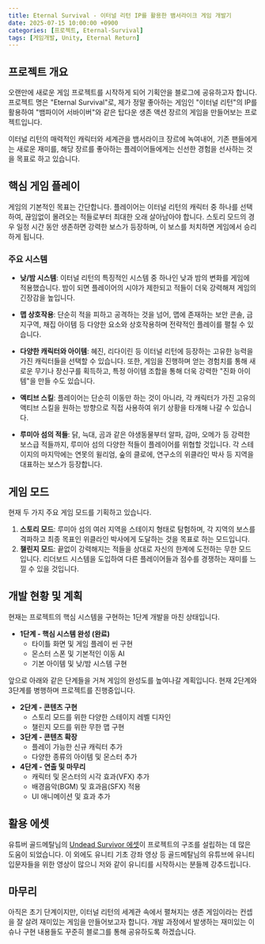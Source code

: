 ```yaml
---
title: Eternal Survival - 이터널 리턴 IP를 활용한 뱀서라이크 게임 개발기
date: 2025-07-15 10:00:00 +0900
categories: [프로젝트, Eternal-Survival]
tags: [게임개발, Unity, Eternal Return]
---
```


## 프로젝트 개요

오랜만에 새로운 게임 프로젝트를 시작하게 되어 기획안을 블로그에 공유하고자 합니다. 프로젝트 명은 "Eternal Survival"로, 제가 정말 좋아하는 게임인 "이터널 리턴"의 IP를 활용하여 "뱀파이어 서바이버"와 같은 탑다운 생존 액션 장르의 게임을 만들어보는 프로젝트입니다.

이터널 리턴의 매력적인 캐릭터와 세계관을 뱀서라이크 장르에 녹여내어, 기존 팬들에게는 새로운 재미를, 해당 장르를 좋아하는 플레이어들에게는 신선한 경험을 선사하는 것을 목표로 하고 있습니다.

## 핵심 게임 플레이

게임의 기본적인 목표는 간단합니다. 플레이어는 이터널 리턴의 캐릭터 중 하나를 선택하여, 끊임없이 몰려오는 적들로부터 최대한 오래 살아남아야 합니다. 스토리 모드의 경우 일정 시간 동안 생존하면 강력한 보스가 등장하며, 이 보스를 처치하면 게임에서 승리하게 됩니다.

### 주요 시스템

- **낮/밤 시스템**: 이터널 리턴의 특징적인 시스템 중 하나인 낮과 밤의 변화를 게임에 적용했습니다. 밤이 되면 플레이어의 시야가 제한되고 적들이 더욱 강력해져 게임의 긴장감을 높입니다.

- **맵 상호작용**: 단순히 적을 피하고 공격하는 것을 넘어, 맵에 존재하는 보안 콘솔, 금지구역, 채집 아이템 등 다양한 요소와 상호작용하며 전략적인 플레이를 펼칠 수 있습니다.

- **다양한 캐릭터와 아이템**: 혜진, 리다이린 등 이터널 리턴에 등장하는 고유한 능력을 가진 캐릭터들을 선택할 수 있습니다. 또한, 게임을 진행하며 얻는 경험치를 통해 새로운 무기나 장신구를 획득하고, 특정 아이템 조합을 통해 더욱 강력한 "진화 아이템"을 만들 수도 있습니다.

- **액티브 스킬**: 플레이어는 단순히 이동만 하는 것이 아니라, 각 캐릭터가 가진 고유의 액티브 스킬을 원하는 방향으로 직접 사용하여 위기 상황을 타개해 나갈 수 있습니다.

- **루미아 섬의 적들**: 닭, 늑대, 곰과 같은 야생동물부터 알파, 감마, 오메가 등 강력한 보스급 적들까지, 루미아 섬의 다양한 적들이 플레이어를 위협할 것입니다. 각 스테이지의 마지막에는 연못의 윌리엄, 숲의 클로에, 연구소의 위클라인 박사 등 지역을 대표하는 보스가 등장합니다.

## 게임 모드

현재 두 가지 주요 게임 모드를 기획하고 있습니다.

1.  **스토리 모드**: 루미아 섬의 여러 지역을 스테이지 형태로 탐험하며, 각 지역의 보스를 격파하고 최종 목표인 위클라인 박사에게 도달하는 것을 목표로 하는 모드입니다.
2.  **챌린지 모드**: 끝없이 강력해지는 적들을 상대로 자신의 한계에 도전하는 무한 모드입니다. 리더보드 시스템을 도입하여 다른 플레이어들과 점수를 경쟁하는 재미를 느낄 수 있을 것입니다.

## 개발 현황 및 계획

현재는 프로젝트의 핵심 시스템을 구현하는 1단계 개발을 마친 상태입니다.

- **1단계 - 핵심 시스템 완성 (완료)**
  - 타이틀 화면 및 게임 플레이 씬 구현
  - 몬스터 스폰 및 기본적인 이동 AI
  - 기본 아이템 및 낮/밤 시스템 구현

앞으로 아래와 같은 단계들을 거쳐 게임의 완성도를 높여나갈 계획입니다. 현재 2단계와 3단계를 병행하며 프로젝트를 진행중입니다.

- **2단계 - 콘텐츠 구현**
  - 스토리 모드를 위한 다양한 스테이지 레벨 디자인
  - 챌린지 모드를 위한 무한 맵 구현
- **3단계 - 콘텐츠 확장**
  - 플레이 가능한 신규 캐릭터 추가
  - 다양한 종류의 아이템 및 몬스터 추가
- **4단계 - 연출 및 마무리**
  - 캐릭터 및 몬스터의 시각 효과(VFX) 추가
  - 배경음악(BGM) 및 효과음(SFX) 적용
  - UI 애니메이션 및 효과 추가

## 활용 에셋

유튜버 골드메탈님의 [Undead Survivor 에셋](https://assetstore.unity.com/packages/2d/undead-survivor-assets-pack-238068)이 프로젝트의 구조를 설립하는 데 많은 도움이 되었습니다. 이 외에도 유니티 기초 강좌 영상 등 골드메탈님의 유튜브에 유니티 입문자들을 위한 영상이 많으니 저와 같이 유니티를 시작하시는 분들께 강추드립니다.

## 마무리

아직은 초기 단계이지만, 이터널 리턴의 세계관 속에서 펼쳐지는 생존 게임이라는 컨셉을 잘 살려 재미있는 게임을 만들어보고자 합니다. 개발 과정에서 발생하는 재미있는 이슈나 구현 내용들도 꾸준히 블로그를 통해 공유하도록 하겠습니다.
